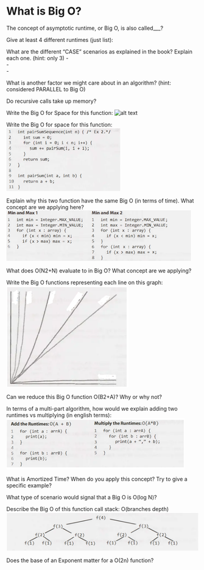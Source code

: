 # What is Big O? 

The concept of asymptotic runtime, or Big O, is also called___?

Give at least 4 different runtimes (just list):

What are the different “CASE” scenarios as explained in the book? Explain each one. (hint: only 3)
    -	 
    -	 
    -	 

What is another factor we might care about in an algorithm? (hint: considered PARALLEL to Big O)

Do recursive calls take up memory?

Write the Big O for Space for this function: 
![alt text](/writebigoforthisfunction.PNG "An algorithm written in Java")
 
Write the Big O for space for this function:
![alt text](writebigoforthisfunction2.png "An algorithm written in Java")
 
Explain why this two function have the same Big O (in terms of time). What concept are we applying here?
![alt text](samebigowhy.png "2 algorithms with the same Big O")
  
What does O(N2+N) evaluate to in Big O? What concept are we applying?

Write the Big O functions representing each line on this graph:
![alt text](writebigoforgraph.png "Graph plot of different Runtimes")
 
Can we reduce this Big O function O(B2+A)? Why or why not?

In terms of a multi-part algorithm, how would we explain adding two runtimes vs multiplying (in english terms): 
![alt text](ABruntime.png "Multi-part algoritms")
 
What is Amortized Time? When do you apply this concept? Try to give a specific example?

What type of scenario would signal that a Big O is O(log N)?

Describe the Big O of this function call stack:  O(branches depth) 
![alt text](branchdepthandbigo.png "Tree structure representing a recursive call stack")

Does the base of an Exponent matter for a O(2n) function?









